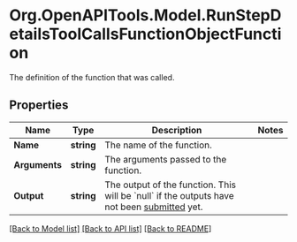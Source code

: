 # Org.OpenAPITools.Model.RunStepDetailsToolCallsFunctionObjectFunction
The definition of the function that was called.

## Properties

Name | Type | Description | Notes
------------ | ------------- | ------------- | -------------
**Name** | **string** | The name of the function. | 
**Arguments** | **string** | The arguments passed to the function. | 
**Output** | **string** | The output of the function. This will be &#x60;null&#x60; if the outputs have not been [submitted](/docs/api-reference/runs/submitToolOutputs) yet. | 

[[Back to Model list]](../README.md#documentation-for-models) [[Back to API list]](../README.md#documentation-for-api-endpoints) [[Back to README]](../README.md)

